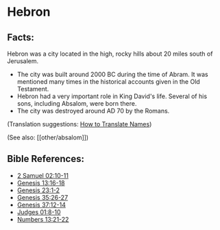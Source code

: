 # Hebron #

## Facts: ##

Hebron was a city located in the high, rocky hills about 20 miles south of Jerusalem.

* The city was built around 2000 BC during the time of Abram. It was mentioned many times in the historical accounts given in the Old Testament.
* Hebron had a very important role in King David's life. Several of his sons, including Absalom, were born there.
* The city was destroyed around AD 70 by the Romans.

(Translation suggestions: [How to Translate Names](en/ta-vol1/translate/man/translate-names))

(See also: [[other/absalom]])

## Bible References: ##

* [2 Samuel 02:10-11](en/tn/2sa/help/02/10)
* [Genesis 13:16-18](en/tn/gen/help/13/16)
* [Genesis 23:1-2](en/tn/gen/help/23/01)
* [Genesis 35:26-27](en/tn/gen/help/35/26)
* [Genesis 37:12-14](en/tn/gen/help/37/12)
* [Judges 01:8-10](en/tn/jdg/help/01/08)
* [Numbers 13:21-22](en/tn/num/help/13/21)